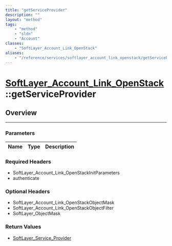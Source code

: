 ```yaml
---
title: "getServiceProvider"
description: ""
layout: "method"
tags:
    - "method"
    - "sldn"
    - "Account"
classes:
    - "SoftLayer_Account_Link_OpenStack"
aliases:
    - "/reference/services/softlayer_account_link_openstack/getServiceProvider"
---
```

# [SoftLayer_Account_Link_OpenStack](/reference/services/SoftLayer_Account_Link_OpenStack)::getServiceProvider





## Overview 


-----

### Parameters 
|Name | Type | Description |
| --- | --- | --- |


### Required Headers
* SoftLayer_Account_Link_OpenStackInitParameters
* authenticate


### Optional Headers
* SoftLayer_Account_Link_OpenStackObjectMask
* SoftLayer_Account_Link_OpenStackObjectFilter
* SoftLayer_ObjectMask

### Return Values
* <a href='/reference/datatypes/SoftLayer_Service_Provider'>SoftLayer_Service_Provider </a>





